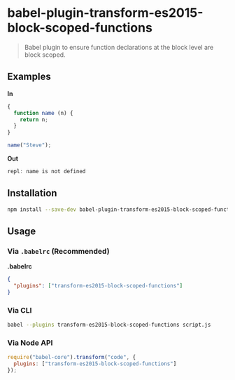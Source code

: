 # babel-plugin-transform-es2015-block-scoped-functions

> Babel plugin to ensure function declarations at the block level are block scoped.

## Examples

**In**

```javascript
{
  function name (n) {
    return n;
  }
}

name("Steve");
```

**Out**

```javascript
repl: name is not defined
```

## Installation

```sh
npm install --save-dev babel-plugin-transform-es2015-block-scoped-functions
```

## Usage

### Via `.babelrc` (Recommended)

**.babelrc**

```json
{
  "plugins": ["transform-es2015-block-scoped-functions"]
}
```

### Via CLI

```sh
babel --plugins transform-es2015-block-scoped-functions script.js
```

### Via Node API

```javascript
require("babel-core").transform("code", {
  plugins: ["transform-es2015-block-scoped-functions"]
});
```
